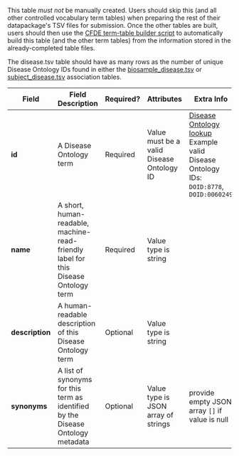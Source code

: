 This table *must not* be manually created. Users should skip this (and all other controlled vocabulary term tables) when preparing the rest of their datapackage's TSV files for submission. Once the other tables are built, users should then use the [CFDE term-table builder script](https://osf.io/bq6k9/) to automatically build this table (and the other term tables) from the information stored in the already-completed table files.

The disease.tsv table should have as many rows as the number of unique Disease Ontology IDs found in either the [biosample_disease.tsv](./TableInfo:-biosample_disease.tsv) or [subject_disease.tsv](./TableInfo:-subject_disease.tsv) association tables.


Field | Field Description | Required? |  Attributes | Extra Info 
------|-------------------|-----------|-------------|------------
**id** | A Disease Ontology term | Required | Value must be a valid Disease Ontology ID | [Disease Ontology lookup](https://disease-ontology.org/) <br /> Example valid Disease Ontology IDs: `DOID:8778`, `DOID:0060249`
**name** | A short, human-readable, machine-read-friendly label for this Disease Ontology term | Required | Value type is string
**description** | A human-readable description of this Disease Ontology term |  Optional | Value type is string
**synonyms** | A list of synonyms for this term as identified by the Disease Ontology metadata | Optional | Value type is JSON array of strings | provide empty JSON array `[]` if value is null 